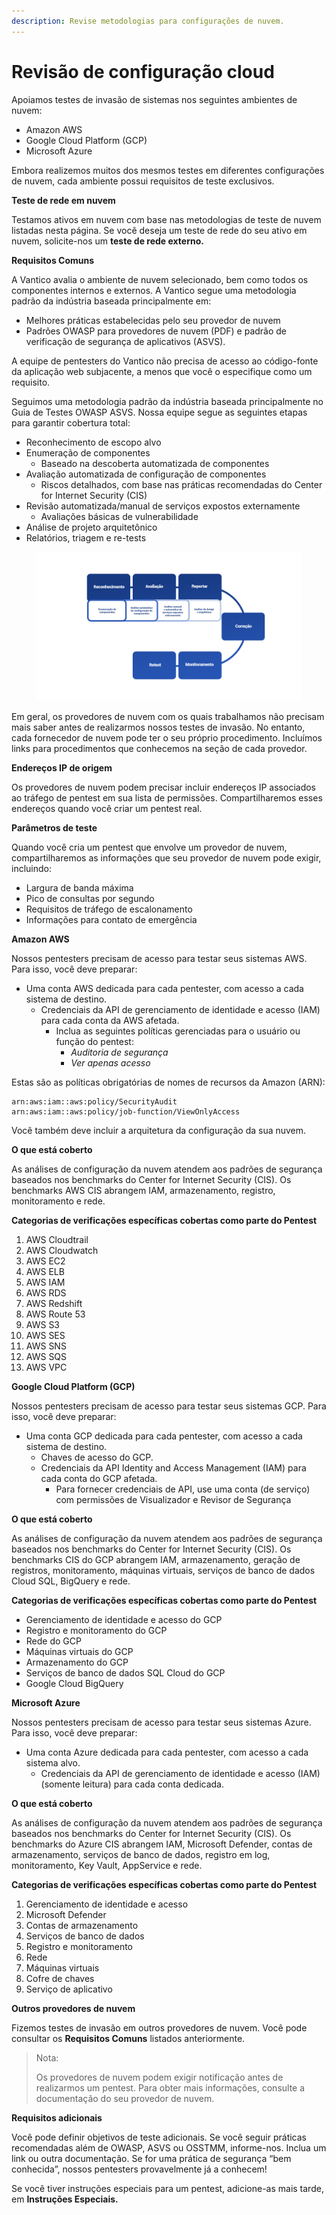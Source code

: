 ```yaml
---
description: Revise metodologias para configurações de nuvem.
---
```


# Revisão de configuração cloud

Apoiamos testes de invasão de sistemas nos seguintes ambientes de nuvem:

* Amazon AWS&#x20;
* Google Cloud Platform (GCP)&#x20;
* Microsoft Azure

Embora realizemos muitos dos mesmos testes em diferentes configurações de nuvem, cada ambiente possui requisitos de teste exclusivos.



**Teste de rede em nuvem**

Testamos ativos em nuvem com base nas metodologias de teste de nuvem listadas nesta página. Se você deseja um teste de rede do seu ativo em nuvem, solicite-nos um **teste de rede externo.**



**Requisitos Comuns**

A Vantico avalia o ambiente de nuvem selecionado, bem como todos os componentes internos e externos. A Vantico segue uma metodologia padrão da indústria baseada principalmente em:

* Melhores práticas estabelecidas pelo seu provedor de nuvem&#x20;
* Padrões OWASP para provedores de nuvem (PDF) e padrão de verificação de segurança de aplicativos (ASVS).

A equipe de pentesters do Vantico não precisa de acesso ao código-fonte da aplicação web subjacente, a menos que você o especifique como um requisito.

Seguimos uma metodologia padrão da indústria baseada principalmente no Guia de Testes OWASP ASVS. Nossa equipe segue as seguintes etapas para garantir cobertura total:

* Reconhecimento de escopo alvo&#x20;
* Enumeração de componentes&#x20;
  * Baseado na descoberta automatizada de componentes&#x20;
* Avaliação automatizada de configuração de componentes&#x20;
  * Riscos detalhados, com base nas práticas recomendadas do Center for Internet Security (CIS)&#x20;
* Revisão automatizada/manual de serviços expostos externamente&#x20;
  * Avaliações básicas de vulnerabilidade&#x20;
* Análise de projeto arquitetônico&#x20;
* Relatórios, triagem e re-tests

<figure><img src="../.gitbook/assets/vantico-ilustração-reconhecimento4.png" alt=""><figcaption></figcaption></figure>

Em geral, os provedores de nuvem com os quais trabalhamos não precisam mais saber antes de realizarmos nossos testes de invasão. No entanto, cada fornecedor de nuvem pode ter o seu próprio procedimento. Incluímos links para procedimentos que conhecemos na seção de cada provedor.



**Endereços IP de origem**

Os provedores de nuvem podem precisar incluir endereços IP associados ao tráfego de pentest em sua lista de permissões. Compartilharemos esses endereços quando você criar um pentest real.



**Parâmetros de teste**

Quando você cria um pentest que envolve um provedor de nuvem, compartilharemos as informações que seu provedor de nuvem pode exigir, incluindo:

* Largura de banda máxima&#x20;
* Pico de consultas por segundo&#x20;
* Requisitos de tráfego de escalonamento&#x20;
* Informações para contato de emergência



**Amazon AWS**

Nossos pentesters precisam de acesso para testar seus sistemas AWS. Para isso, você deve preparar:

* Uma conta AWS dedicada para cada pentester, com acesso a cada sistema de destino.
  * &#x20;Credenciais da API de gerenciamento de identidade e acesso (IAM) para cada conta da AWS afetada.&#x20;
    * Inclua as seguintes políticas gerenciadas para o usuário ou função do pentest:&#x20;
      * _Auditoria de segurança_&#x20;
      * _Ver apenas acesso_

Estas são as políticas obrigatórias de nomes de recursos da Amazon (ARN):

```
arn:aws:iam::aws:policy/SecurityAudit
arn:aws:iam::aws:policy/job-function/ViewOnlyAccess
```

Você também deve incluir a arquitetura da configuração da sua nuvem.



**O que está coberto**

As análises de configuração da nuvem atendem aos padrões de segurança baseados nos benchmarks do Center for Internet Security (CIS). Os benchmarks AWS CIS abrangem IAM, armazenamento, registro, monitoramento e rede.



**Categorias de verificações específicas cobertas como parte do Pentest**

1. AWS Cloudtrail
2. AWS Cloudwatch
3. AWS EC2
4. AWS ELB
5. AWS IAM
6. AWS RDS
7. AWS Redshift
8. AWS Route 53
9. AWS S3
10. AWS SES
11. AWS SNS
12. AWS SQS
13. AWS VPC



**Google Cloud Platform (GCP)**

Nossos pentesters precisam de acesso para testar seus sistemas GCP. Para isso, você deve preparar:

* Uma conta GCP dedicada para cada pentester, com acesso a cada sistema de destino.&#x20;
  * Chaves de acesso do GCP.&#x20;
  * Credenciais da API Identity and Access Management (IAM) para cada conta do GCP afetada.
    * &#x20;Para fornecer credenciais de API, use uma conta (de serviço) com permissões de Visualizador e Revisor de Segurança



**O que está coberto**

As análises de configuração da nuvem atendem aos padrões de segurança baseados nos benchmarks do Center for Internet Security (CIS). Os benchmarks CIS do GCP abrangem IAM, armazenamento, geração de registros, monitoramento, máquinas virtuais, serviços de banco de dados Cloud SQL, BigQuery e rede.



**Categorias de verificações específicas cobertas como parte do Pentest**

* Gerenciamento de identidade e acesso do GCP&#x20;
* Registro e monitoramento do GCP&#x20;
* Rede do GCP&#x20;
* Máquinas virtuais do GCP&#x20;
* Armazenamento do GCP&#x20;
* Serviços de banco de dados SQL Cloud do GCP&#x20;
* Google Cloud BigQuery





**Microsoft Azure**

Nossos pentesters precisam de acesso para testar seus sistemas Azure. Para isso, você deve preparar:

* Uma conta Azure dedicada para cada pentester, com acesso a cada sistema alvo.&#x20;
  * Credenciais da API de gerenciamento de identidade e acesso (IAM) (somente leitura) para cada conta dedicada.



**O que está coberto**

As análises de configuração da nuvem atendem aos padrões de segurança baseados nos benchmarks do Center for Internet Security (CIS). Os benchmarks do Azure CIS abrangem IAM, Microsoft Defender, contas de armazenamento, serviços de banco de dados, registro em log, monitoramento, Key Vault, AppService e rede.



**Categorias de verificações específicas cobertas como parte do Pentest**

1. Gerenciamento de identidade e acesso&#x20;
2. Microsoft Defender&#x20;
3. Contas de armazenamento&#x20;
4. Serviços de banco de dados&#x20;
5. Registro e monitoramento&#x20;
6. Rede&#x20;
7. Máquinas virtuais&#x20;
8. Cofre de chaves&#x20;
9. Serviço de aplicativo



**Outros provedores de nuvem**

Fizemos testes de invasão em outros provedores de nuvem. Você pode consultar os **Requisitos Comuns** listados anteriormente.



> Nota:
>
> Os provedores de nuvem podem exigir notificação antes de realizarmos um pentest. Para obter mais informações, consulte a documentação do seu provedor de nuvem.



**Requisitos adicionais**

Você pode definir objetivos de teste adicionais. Se você seguir práticas recomendadas além de OWASP, ASVS ou OSSTMM, informe-nos. Inclua um link ou outra documentação. Se for uma prática de segurança “bem conhecida”, nossos pentesters provavelmente já a conhecem!

Se você tiver instruções especiais para um pentest, adicione-as mais tarde, em **Instruções Especiais.**
